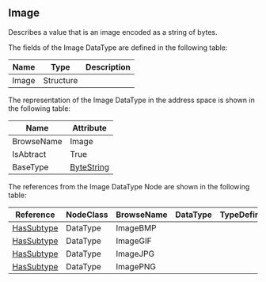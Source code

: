 <!-- datatype -->
## Image
Describes a value that is an image encoded as a string of bytes.  
<!-- end of description -->
The fields of the Image DataType are defined in the following table:  

|Name|Type|Description|
|---|---|---|
|Image|Structure||

The representation of the Image DataType in the address space is shown in the following table:  

|Name|Attribute|
|---|---|
|BrowseName|Image|
|IsAbtract|True|
|BaseType|[ByteString](../../../Part3/DataTypes/ByteString/readme.md)|

The references from the Image DataType Node are shown in the following table:  

|Reference|NodeClass|BrowseName|DataType|TypeDefinition|ModellingRule|
|---|---|---|---|---|---|
|[HasSubtype](../../../Part3/ReferenceTypes/HasSubtype/readme.md)|DataType|ImageBMP||||
|[HasSubtype](../../../Part3/ReferenceTypes/HasSubtype/readme.md)|DataType|ImageGIF||||
|[HasSubtype](../../../Part3/ReferenceTypes/HasSubtype/readme.md)|DataType|ImageJPG||||
|[HasSubtype](../../../Part3/ReferenceTypes/HasSubtype/readme.md)|DataType|ImagePNG||||

